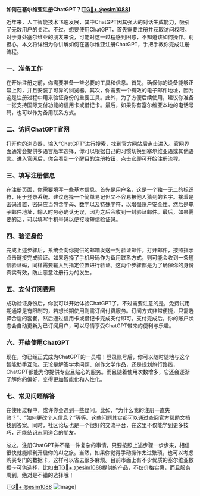 **如何在塞尔维亚注册ChatGPT？[[TG💪+ @esim1088](https://t.me/s/esim1088)]**

近年来，人工智能技术飞速发展，其中ChatGPT因其强大的对话生成能力，吸引了无数用户的关注。不过，想要使用ChatGPT，首先需要注册并获取访问权限。对于身处塞尔维亚的朋友来说，可能对这一过程感到困惑，不知道该如何操作。别担心，本文将详细为你讲解如何在塞尔维亚注册ChatGPT，手把手教你完成注册流程。

### 一、准备工作

在开始注册之前，你需要准备一些必要的工具和信息。首先，确保你的设备能够正常上网，并且安装了可靠的浏览器。其次，你需要一个有效的电子邮件地址，因为这是注册过程中用来验证身份的重要工具。此外，为了方便后续使用，建议你准备一张支持国际支付功能的信用卡或借记卡。最后，如果你有塞尔维亚本地的电话号码，也可以作为备用联系方式。

### 二、访问ChatGPT官网

打开你的浏览器，输入“ChatGPT”进行搜索，找到官方网站后点击进入。官网界面通常会提供多语言版本选择，你可以根据自己的习惯切换到塞尔维亚语或其他语言。进入官网后，你会看到一个醒目的注册按钮，点击它即可开始注册流程。

### 三、填写注册信息

在注册页面，你需要填写一些基本信息。首先是用户名，这是一个独一无二的标识符，用于登录系统。建议选择一个简单易记但又不容易被他人猜到的名字。接着是密码设置，密码应当包含字母、数字以及特殊字符，以增强账户安全性。然后是电子邮件地址，输入时务必确认无误，因为之后会收到一封验证邮件。最后，如果需要的话，可以填写手机号码以便接收短信验证码。

### 四、验证身份

完成上述步骤后，系统会向你提供的邮箱发送一封验证邮件。打开邮件，按照指示点击链接完成验证。如果选择了手机号码作为备用联系方式，则可能会收到一条短信验证码，同样需要输入到指定位置进行验证。这两个步骤都是为了确保你的身份真实有效，防止恶意注册行为的发生。

### 五、支付订阅费用

成功验证身份后，你就可以开始体验ChatGPT了。不过需要注意的是，免费试用期通常是有限制的，若想长期使用则需订阅付费服务。订阅方式非常便捷，只需选择合适的套餐，然后通过信用卡或借记卡完成支付即可。支付完成后，你的账户状态会自动更新为已订阅用户，可以尽情享受ChatGPT带来的便利与乐趣。

### 六、开始使用ChatGPT

现在，你已经正式成为ChatGPT的一员啦！登录账号后，你可以随时随地与这个智能助手互动。无论是解答学术问题、创作文学作品，还是规划旅行路线，ChatGPT都能为你提供专业且贴心的服务。而且随着使用次数增多，它还会逐渐了解你的偏好，变得更加智能化和人性化。

### 七、常见问题解答

在使用过程中，或许你会遇到一些疑问。比如，“为什么我的注册一直失败？”、“如何更改个人信息？”等等。这些问题其实都可以通过查阅官方帮助文档找到答案。同时，社区论坛也是一个很好的交流平台，在这里不仅能学到更多技巧，还能结识志同道合的朋友。

总之，注册ChatGPT并不是一件复杂的事情，只要按照上述步骤一步步来，相信很快就能顺利开启你的AI之旅。当然，如果你觉得手动操作太过繁琐，也可以考虑购买专门的数据卡，这样可以省去很多麻烦。目前市面上有不少优质的塞尔维亚数据卡可供选择，比如由[TG💪+ @esim1088](https://t.me/s/esim1088)提供的产品，不仅价格实惠，而且服务周到，绝对是不错的选择哦！

[[TG💪+ @esim1088](https://t.me/s/esim1088) ![Image](https://i.postimg.cc/4NQfJmqS/Snipaste-2025-05-13-00-14-12.png)]
